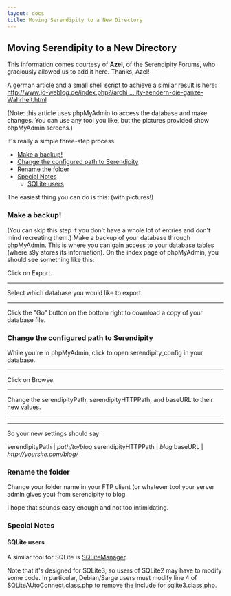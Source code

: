 ```yaml
---
layout: docs
title: Moving Serendipity to a New Directory
---
```


## Moving Serendipity to a New Directory

This information comes courtesy of **Azel**, of the Serendipity Forums, who graciously allowed us to add it here. Thanks, Azel!

A german article and a small shell script to achieve a similar result is here: [http://www.jd-weblog.de/index.php?/archi ... ity-aendern-die-ganze-Wahrheit.html](http://www.jd-weblog.de/index.php?/archives/3-Pfade-in-Serendipity-aendern-die-ganze-Wahrheit.html)

(Note: this article uses phpMyAdmin to access the database and make changes. You can use any tool you like, but the pictures provided show phpMyAdmin screens.)

It's really a simple three-step process:

* [Make a backup!](#A2)
* [Change the configured path to Serendipity](#A3)
* [Rename the folder](#A4)
* [Special Notes](#A5)
  * [SQLite users](#A6)

The easiest thing you can do is this: (with pictures!)

### <a name="A2"></a>Make a backup!

(You can skip this step if you don't have a whole lot of entries and don't mind recreating them.) Make a backup of your database through phpMyAdmin. This is where you can gain access to your database tables (where s9y stores its information). On the index page of phpMyAdmin, you should see something like this:

Click on Export.

* * * * *

Select which database you would like to export.

* * * * *

Click the "Go" button on the bottom right to download a copy of your database file.

### <a name="A3"></a>Change the configured path to Serendipity


While you're in phpMyAdmin, click to open serendipity\_config in your database.

* * * * *

Click on Browse.

* * * * *

Change the serendipityPath, serendipityHTTPPath, and baseURL to their new values.

* * * * *

* * * * *

So your new settings should say:

serendipityPath | *path/to/blog*
serendipityHTTPPath | *blog*
baseURL | *http://yoursite.com/blog/*

### <a name="A4"></a>Rename the folder

Change your folder name in your FTP client (or whatever tool your server admin gives you) from serendipity to blog.

I hope that sounds easy enough and not too intimidating.

### <a name="A5"></a>Special Notes

#### <a name="A6"></a>SQLite users

A similar tool for SQLite is [SQLiteManager](http://www.sqlitemanager.org/).

Note that it's designed for SQLite3, so users of SQLite2 may have to modify some code. In particular, Debian/Sarge users must modify line 4 of SQLiteAUtoConnect.class.php to remove the include for sqlite3.class.php.
